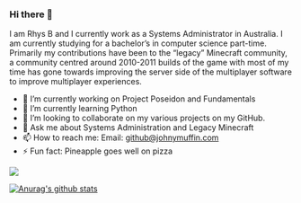 ### Hi there 👋
I am Rhys B and I currently work as a Systems Administrator in Australia. I am currently studying for a bachelor’s in computer science part-time. Primarily my contributions have been to the “legacy” Minecraft community, a community centred around 2010-2011 builds of the game with most of my time has gone towards improving the server side of the multiplayer software to improve multiplayer experiences.

- 🔭 I’m currently working on Project Poseidon and Fundamentals
- 🌱 I’m currently learning Python
- 👯 I’m looking to collaborate on my various projects on my GitHub.
- 💬 Ask me about Systems Administration and Legacy Minecraft
- 📫 How to reach me: Email: github@johnymuffin.com
- ⚡ Fun fact: Pineapple goes well on pizza

![](https://komarev.com/ghpvc/?username=RhysB&color=blue)

[![Anurag's github stats](https://github-readme-stats.vercel.app/api?username=rhysb)](https://github.com/anuraghazra/github-readme-stats)
